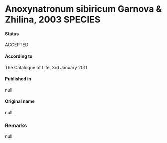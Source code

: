 # Anoxynatronum sibiricum Garnova & Zhilina, 2003 SPECIES

#### Status
ACCEPTED

#### According to
The Catalogue of Life, 3rd January 2011

#### Published in
null

#### Original name
null

### Remarks
null